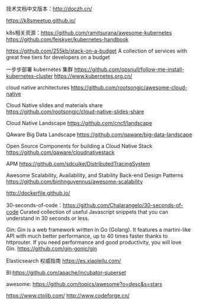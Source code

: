 技术文档中文版本：http://doczh.cn/

https://k8smeetup.github.io/

k8s相关资源：https://github.com/ramitsurana/awesome-kubernetes  https://github.com/feiskyer/kubernetes-handbook


https://github.com/255kb/stack-on-a-budget A collection of services with great free tiers for developers on a budget


一步步部署 kubernetes 集群 https://github.com/opsnull/follow-me-install-kubernetes-cluster  https://www.kubernetes.org.cn/

cloud native architectures https://github.com/rootsongjc/awesome-cloud-native

Cloud Native slides and materials share https://github.com/rootsongjc/cloud-native-slides-share 

Cloud Native Landscape https://github.com/cncf/landscape

QAware Big Data Landscape https://github.com/qaware/big-data-landscape

Open Source Components for building a Cloud Native Stack  https://github.com/qaware/cloudnativestack

APM https://github.com/sdcuike/DistributedTracingSystem

Awesome Scalability, Availability, and Stability Back-end Design Patterns https://github.com/binhnguyennus/awesome-scalability

http://dockerfile.github.io/

30-seconds-of-code：https://github.com/Chalarangelo/30-seconds-of-code 
Curated collection of useful Javascript snippets that you can understand in 30 seconds or less. 

Gin: Gin is a web framework written in Go (Golang). It features a martini-like API with much better performance, up to 40 times faster thanks to httprouter. If you need performance and good productivity, you will love Gin.
https://github.com/gin-gonic/gin

Elasticsearch 权威指南 https://es.xiaoleilu.com/

BI:https://github.com/apache/incubator-superset

awesome: https://github.com/topics/awesome?o=desc&s=stars

https://www.ctolib.com/
http://www.codeforge.cn/
